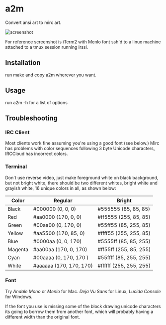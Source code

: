 # a2m

Convert ansi art to mirc art.

![screenshot](https://github.com/tat3r/a2m/blob/master/screenshot.png?raw=true)

For reference screenshot is iTerm2 with Menlo font ssh'd to a linux
machine attached to a tmux session running irssi.

## Installation

run make and copy a2m wherever you want.

## Usage

run a2m -h for a list of options

## Troubleshooting

### IRC Client

Most clients work fine assuming you're using a good font (see below.)  Mirc has problems with color sequences following 3 byte Unicode characters, IRCCloud has incorrect colors.

### Terminal

Don't use reverse video, just make foreground white on black background, but
not bright white, there should be two different whites, bright white and
grayish white, 16 unique colors in all, as shown below:

Color | Regular | Bright
------|---------|-----
Black   | #000000 (0, 0, 0)       | #555555 (85, 85, 85)
Red     | #aa0000 (170, 0, 0)     | #ff5555 (255, 85, 85)
Green   | #00aa00 (0, 170, 0)     | #55ff55 (85, 255, 85)
Yellow  | #aa5500 (170, 85, 0)    | #ffff55 (255, 255, 85)
Blue    | #0000aa (0, 0, 170)     | #5555ff (85, 85, 255)
Magenta | #aa00aa (170, 0, 170)   | #ff55ff (255, 85, 255)
Cyan    | #00aaaa (0, 170, 170 )  | #55ffff (85, 255, 255)
White   | #aaaaaa (170, 170, 170) | #ffffff (255, 255, 255)

### Font

Try *Andale Mono* or *Menlo* for Mac.  *Deja Vu Sans* for Linux,
*Lucida Console* for Windows.

If the font you use is missing some of the block drawing unicode
characters its going to borrow them from another font, which
will probably having a different width than the original font.
